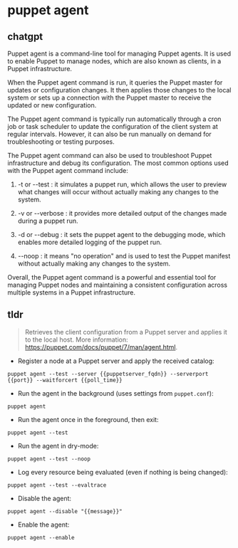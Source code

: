 # puppet agent 
## chatgpt 
Puppet agent is a command-line tool for managing Puppet agents. It is used to enable Puppet to manage nodes, which are also known as clients, in a Puppet infrastructure. 

When the Puppet agent command is run, it queries the Puppet master for updates or configuration changes. It then applies those changes to the local system or sets up a connection with the Puppet master to receive the updated or new configuration. 

The Puppet agent command is typically run automatically through a cron job or task scheduler to update the configuration of the client system at regular intervals. However, it can also be run manually on demand for troubleshooting or testing purposes. 

The Puppet agent command can also be used to troubleshoot Puppet infrastructure and debug its configuration. The most common options used with the Puppet agent command include:

1. -t or --test : it simulates a puppet run, which allows the user to preview what changes will occur without actually making any changes to the system.

2. -v or --verbose : it provides more detailed output of the changes made during a puppet run.

3. -d or --debug : it sets the puppet agent to the debugging mode, which enables more detailed logging of the puppet run.

4. --noop : it means "no operation" and is used to test the Puppet manifest without actually making any changes to the system.

Overall, the Puppet agent command is a powerful and essential tool for managing Puppet nodes and maintaining a consistent configuration across multiple systems in a Puppet infrastructure. 

## tldr 
 
> Retrieves the client configuration from a Puppet server and applies it to the local host.
> More information: <https://puppet.com/docs/puppet/7/man/agent.html>.

- Register a node at a Puppet server and apply the received catalog:

`puppet agent --test --server {{puppetserver_fqdn}} --serverport {{port}} --waitforcert {{poll_time}}`

- Run the agent in the background (uses settings from `puppet.conf`):

`puppet agent`

- Run the agent once in the foreground, then exit:

`puppet agent --test`

- Run the agent in dry-mode:

`puppet agent --test --noop`

- Log every resource being evaluated (even if nothing is being changed):

`puppet agent --test --evaltrace`

- Disable the agent:

`puppet agent --disable "{{message}}"`

- Enable the agent:

`puppet agent --enable`
